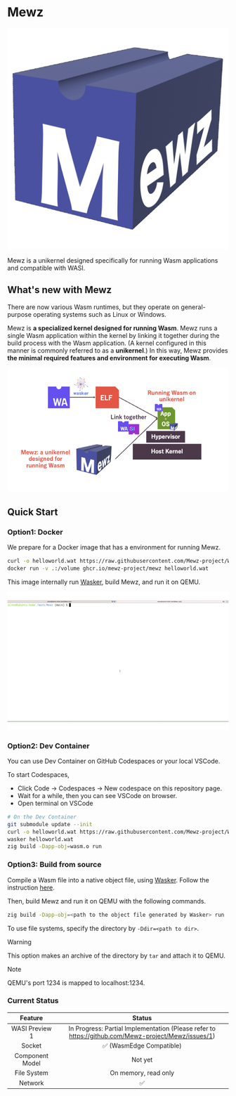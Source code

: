 # Mewz

![](img/mewz-logo.png)

Mewz is a unikernel designed specifically for running Wasm applications and compatible with WASI.

## What's new with Mewz

There are now various Wasm runtimes, but they operate on general-purpose operating systems such as Linux or Windows.

Mewz is **a specialized kernel designed for running Wasm**. Mewz runs a single Wasm application within the kernel by linking it together during the build process with the Wasm application. (A kernel configured in this manner is commonly referred to as a **unikernel**.) In this way, Mewz provides **the minimal required features and environment for executing Wasm**.

![](img/mewz-architecture.png)

## Quick Start

### Option1: Docker

We prepare for a Docker image that has a environment for running Mewz.

```sh
curl -o helloworld.wat https://raw.githubusercontent.com/Mewz-project/Wasker/main/helloworld.wat
docker run -v .:/volume ghcr.io/mewz-project/mewz helloworld.wat
```

This image internally run [Wasker](https://github.com/mewz-project/wasker), build Mewz, and run it on QEMU.

![](img/mewz-demo.gif)

### Option2: Dev Container

You can use Dev Container on GitHub Codespaces or your local VSCode.

To start Codespaces,

- Click Code -> Codespaces -> New codespace on this repository page.
- Wait for a while, then you can see VSCode on browser.
- Open terminal on VSCode

```sh
# On the Dev Container
git submodule update --init
curl -o helloworld.wat https://raw.githubusercontent.com/Mewz-project/Wasker/main/helloworld.wat
wasker helloworld.wat
zig build -Dapp-obj=wasm.o run
```

### Option3: Build from source

Compile a Wasm file into a native object file, using [Wasker](https://github.com/mewz-project/wasker). Follow the instruction [here](https://github.com/mewz-project/wasker#how-to-run-wasker).

Then, build Mewz and run it on QEMU with the following commands.

```sh
zig build -Dapp-obj=<path to the object file generated by Wasker> run
```

To use file systems, specify the directory by `-Ddir=<path to dir>`.

> [!WARNING]
> This option makes an archive of the directory by `tar` and attach it to QEMU.

> [!NOTE]
> QEMU's port 1234 is mapped to localhost:1234.

### Current Status


|        Feature        |                                                Status                                                |
|:---------------------:| :--------------------------------------------------------------------------------------------------: |
|       WASI Preview 1  |                            In Progress: Partial Implementation (Please refer to https://github.com/Mewz-project/Mewz/issues/1)                  |
|       Socket          |                            ✅ (WasmEdge Compatible)                                                   |
|       Component Model |                              Not yet                                                                 |
|       File System     |                            On memory, read only                                                      |
|       Network         |                             ✅                                                                        |

